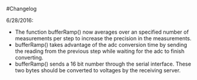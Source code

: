 #Changelog

6/28/2016: 
- The function bufferRamp() now averages over an specified number of measurements per step to increase the precision in the measurements.
- bufferRamp() takes advantage of the adc conversion time by sending the reading from the previous step while waiting for the adc to finish converting.
- bufferRamp() sends a 16 bit number through the serial interface. These two bytes should be converted to voltages by the receiving server.
